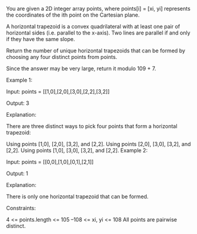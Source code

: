 You are given a 2D integer array points, where points[i] = [xi, yi] represents the coordinates of the ith point on the Cartesian plane.

A horizontal trapezoid is a convex quadrilateral with at least one pair of horizontal sides (i.e. parallel to the x-axis). Two lines are parallel if and only if they have the same slope.

Return the number of unique horizontal trapezoids that can be formed by choosing any four distinct points from points.

Since the answer may be very large, return it modulo 109 + 7.

 

Example 1:

Input: points = [[1,0],[2,0],[3,0],[2,2],[3,2]]

Output: 3

Explanation:



There are three distinct ways to pick four points that form a horizontal trapezoid:

Using points [1,0], [2,0], [3,2], and [2,2].
Using points [2,0], [3,0], [3,2], and [2,2].
Using points [1,0], [3,0], [3,2], and [2,2].
Example 2:

Input: points = [[0,0],[1,0],[0,1],[2,1]]

Output: 1

Explanation:



There is only one horizontal trapezoid that can be formed.

 

Constraints:

4 <= points.length <= 105
–108 <= xi, yi <= 108
All points are pairwise distinct.
